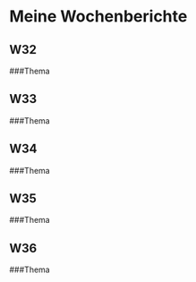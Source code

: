 # Meine Wochenberichte

## W32

###Thema

## W33

###Thema

## W34

###Thema

## W35

###Thema

## W36

###Thema
